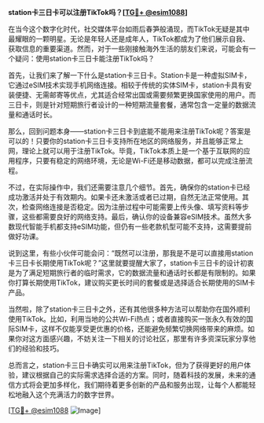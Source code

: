 **station卡三日卡可以注册TikTok吗？[[TG💪+ @esim1088](https://t.me/s/esim1088)]**

在当今这个数字化时代，社交媒体平台如雨后春笋般涌现，而TikTok无疑是其中最耀眼的一颗明星。无论是年轻人还是成年人，TikTok都成为了他们展示自我、获取信息的重要渠道。然而，对于一些刚接触海外生活的朋友们来说，可能会有一个疑问：使用station卡三日卡能注册TikTok吗？

首先，让我们来了解一下什么是station卡三日卡。Station卡是一种虚拟SIM卡，它通过eSIM技术实现手机网络连接。相较于传统的实体SIM卡，station卡具有安装便捷、无需邮寄等优点，尤其适合经常出国或需要频繁更换国家使用的用户。而三日卡，则是针对短期旅行者设计的一种短期流量套餐，通常包含一定量的数据流量和通话时长。

那么，回到问题本身——station卡三日卡到底能不能用来注册TikTok呢？答案是可以的！只要你的station卡三日卡支持所在地区的网络服务，并且能够正常上网，理论上就可以用于注册TikTok。毕竟，TikTok本质上是一个基于互联网的应用程序，只要有稳定的网络环境，无论是Wi-Fi还是移动数据，都可以完成注册流程。

不过，在实际操作中，我们还需要注意几个细节。首先，确保你的station卡已经成功激活并处于有效期内。如果卡还未激活或者已过期，自然无法正常使用。其次，检查网络连接是否稳定。因为注册过程中可能需要上传头像、填写资料等步骤，这些都需要良好的网络支持。最后，确认你的设备兼容eSIM技术。虽然大多数现代智能手机都支持eSIM功能，但仍有一些老款机型可能不支持，这需要提前做好功课。

说到这里，有些小伙伴可能会问：“既然可以注册，那我是不是可以直接用station卡三日卡长期使用TikTok呢？”这里就要提醒大家了，station卡三日卡的设计初衷是为了满足短期旅行者的临时需求，它的数据流量和通话时长都是有限制的。如果你打算长期使用TikTok，建议购买更长时间的套餐或是选择适合长期使用的SIM卡产品。

当然啦，除了station卡三日卡之外，还有其他很多种方法可以帮助你在国外顺利使用TikTok。比如，利用当地的公共Wi-Fi热点；或者直接购买一张永久有效的国际SIM卡，这样不仅能享受更优惠的价格，还能避免频繁切换网络带来的麻烦。如果你对这方面感兴趣，不妨关注一下相关的讨论社区，那里有许多资深玩家分享他们的经验和技巧。

总而言之，station卡三日卡确实可以用来注册TikTok，但为了获得更好的用户体验，建议根据自己的实际需求选择合适的方案。同时，随着科技的发展，未来的通信方式将会更加多样化，我们期待着更多创新的产品和服务出现，让每个人都能轻松地融入这个充满活力的数字世界。

[[TG💪+ @esim1088](https://t.me/s/esim1088) ![Image](https://i.postimg.cc/4NQfJmqS/Snipaste-2025-05-13-00-14-12.png)]
